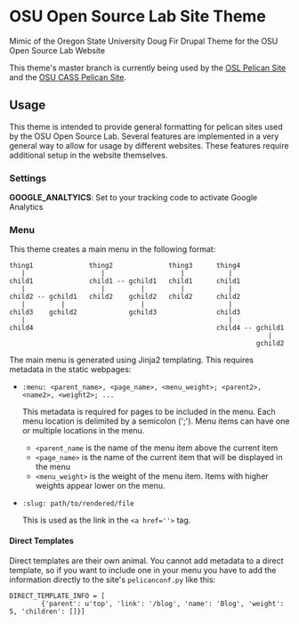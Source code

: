 # OSU Open Source Lab Site Theme
Mimic of the Oregon State University Doug Fir Drupal Theme for the OSU Open
Source Lab Website

This theme's master branch is currently being used by the
[OSL Pelican Site](https://github.com/osuosl/osuosl-pelican) and the
[OSU CASS Pelican Site](https://github.com/osuosl/cass-pelican).

Usage
-----

This theme is intended to provide general formatting for pelican sites used by
the OSU Open Source Lab. Several features are implemented in a very general way
to allow for usage by different websites. These features require additional
setup in the website themselves.

### Settings

**GOOGLE_ANALTYICS**: Set to your tracking code to activate Google Analytics


### Menu

This theme creates a main menu in the following format:

```
thing1              thing2              thing3      thing4
   |                   |                   |           |
child1              child1 -- gchild1   child1      child1
   |                   |         |         |           |
child2 -- gchild1   child2    gchild2   child2      child2
   |         |                   |                     |
child3    gchild2             gchild3               child3
   |                                                   |
child4                                              child4 -- gchild1
                                                                 |
                                                              gchild2
```

The main menu is generated using Jinja2 templating. This requires metadata in
the static webpages:

* `:menu: <parent_name>, <page_name>, <menu_weight>; <parent2>, <name2>, <weight2>; ...`

  This metadata is required for pages to be included in the menu. Each menu
  location is delimited by a semicolon (';'). Menu items can have one or
  multiple locations in the menu.

  - `<parent_name` is the name of the menu item above the current item
  - `<page_name>` is the name of the current item that will be displayed in the
     menu
  - `<menu_weight>` is the weight of the menu item. Items with higher weights
    appear lower on the menu.

* `:slug: path/to/rendered/file`

  This is used as the link in the ``<a href=''>`` tag.

#### Direct Templates

Direct templates are their own animal. You cannot add metadata to a direct
template, so if you want to include one in your menu you have to add the
information directly to the site's `pelicanconf.py` like this:

```
DIRECT_TEMPLATE_INFO = [
        {'parent': u'top', 'link': '/blog', 'name': 'Blog', 'weight': 5, 'children': []}]
```
